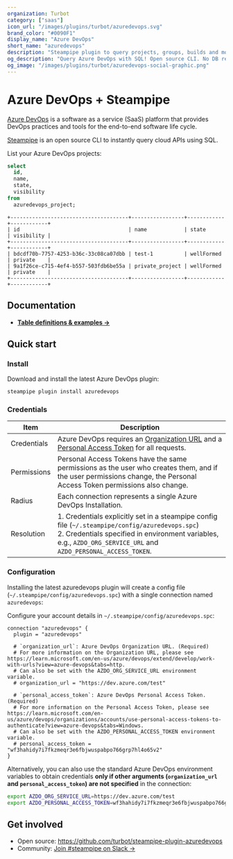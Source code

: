 ```yaml
---
organization: Turbot
category: ["saas"]
icon_url: "/images/plugins/turbot/azuredevops.svg"
brand_color: "#0090F1"
display_name: "Azure DevOps"
short_name: "azuredevops"
description: "Steampipe plugin to query projects, groups, builds and more from Azure DevOps."
og_description: "Query Azure DevOps with SQL! Open source CLI. No DB required."
og_image: "/images/plugins/turbot/azuredevops-social-graphic.png"
---
```


# Azure DevOps + Steampipe

[Azure DevOps](https://dev.azure.com) is a software as a service (SaaS) platform that provides DevOps practices and tools for the end-to-end software life cycle.

[Steampipe](https://steampipe.io) is an open source CLI to instantly query cloud APIs using SQL.

List your Azure DevOps projects:

```sql
select
  id,
  name,
  state,
  visibility
from
  azuredevops_project;
```

```
+--------------------------------------+-----------------+------------+------------+
| id                                   | name            | state      | visibility |
+--------------------------------------+-----------------+------------+------------+
| bdcdf70b-7757-4253-b36c-33c08ca07dbb | test-1          | wellFormed | private    |
| 9a1f26ce-c715-4ef4-b557-503fdb6be55a | private_project | wellFormed | private    |
+--------------------------------------+-----------------+------------+------------+
```

## Documentation

- **[Table definitions & examples →](/plugins/turbot/azuredevops/tables)**

## Quick start

### Install

Download and install the latest Azure DevOps plugin:

```sh
steampipe plugin install azuredevops
```

### Credentials

| Item        | Description                                                                                                                                                                                                                                                                                                                                            |
| ----------- | ------------------------------------------------------------------------------------------------------------------------------------------------------------------------------------------------------------------------------------------------------------------------------------------------------------------------------------------------------ |
| Credentials | Azure DevOps requires an [Organization URL](https://learn.microsoft.com/en-us/azure/devops/extend/develop/work-with-urls?view=azure-devops&tabs=http) and a [Personal Access Token](https://learn.microsoft.com/en-us/azure/devops/organizations/accounts/use-personal-access-tokens-to-authenticate?view=azure-devops&tabs=Windows) for all requests. |
| Permissions | Personal Access Tokens have the same permissions as the user who creates them, and if the user permissions change, the Personal Access Token permissions also change.                                                                                                                                                                                  |
| Radius      | Each connection represents a single Azure DevOps Installation.                                                                                                                                                                                                                                                                                         |
| Resolution  | 1. Credentials explicitly set in a steampipe config file (`~/.steampipe/config/azuredevops.spc`)<br />2. Credentials specified in environment variables, e.g., `AZDO_ORG_SERVICE_URL` and `AZDO_PERSONAL_ACCESS_TOKEN`.                                                                                                                                |

### Configuration

Installing the latest azuredevops plugin will create a config file (`~/.steampipe/config/azuredevops.spc`) with a single connection named `azuredevops`:

Configure your account details in `~/.steampipe/config/azuredevops.spc`:

```hcl
connection "azuredevops" {
  plugin = "azuredevops"

  # `organization_url`: Azure DevOps Organization URL. (Required)
  # For more information on the Organization URL, please see https://learn.microsoft.com/en-us/azure/devops/extend/develop/work-with-urls?view=azure-devops&tabs=http.
  # Can also be set with the AZDO_ORG_SERVICE_URL environment variable.
  # organization_url = "https://dev.azure.com/test"

  # `personal_access_token`: Azure DevOps Personal Access Token. (Required)
  # For more information on the Personal Access Token, please see https://learn.microsoft.com/en-us/azure/devops/organizations/accounts/use-personal-access-tokens-to-authenticate?view=azure-devops&tabs=Windows.
  # Can also be set with the AZDO_PERSONAL_ACCESS_TOKEN environment variable.
  # personal_access_token = "wf3hahidy7i7fkzmeqr3e6fbjwuspabpo766grp7hl4o65v2"
}
```

Alternatively, you can also use the standard Azure DevOps environment variables to obtain credentials **only if other arguments (`organization_url` and `personal_access_token`) are not specified** in the connection:

```sh
export AZDO_ORG_SERVICE_URL=https://dev.azure.com/test
export AZDO_PERSONAL_ACCESS_TOKEN=wf3hahidy7i7fkzmeqr3e6fbjwuspabpo766grp7hl4o65v2
```

## Get involved

- Open source: https://github.com/turbot/steampipe-plugin-azuredevops
- Community: [Join #steampipe on Slack →](https://turbot.com/community/join)
